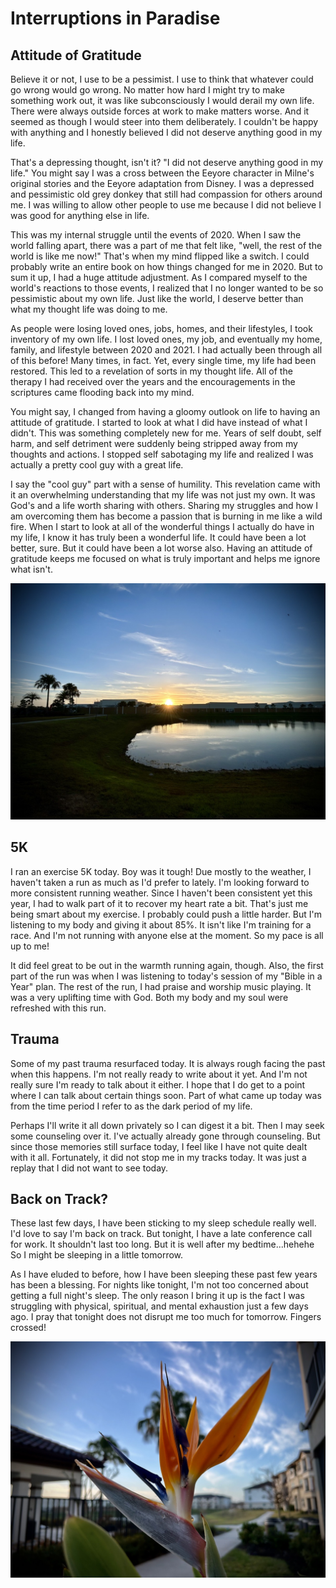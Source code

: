 # Interruptions in Paradise

## Attitude of Gratitude

Believe it or not, I use to be a pessimist. I use to think that whatever could go wrong would go wrong. No matter how hard I might try to make something work out, it was like subconsciously I would derail my own life. There were always outside forces at work to make matters worse. And it seemed as though I would steer into them deliberately. I couldn't be happy with anything and I honestly believed I did not deserve anything good in my life.

That's a depressing thought, isn't it? "I did not deserve anything good in my life." You might say I was a cross between the Eeyore character in Milne's original stories and the Eeyore adaptation from Disney. I was a depressed and pessimistic old grey donkey that still had compassion for others around me. I was willing to allow other people to use me because I did not believe I was good for anything else in life.

This was my internal struggle until the events of 2020. When I saw the world falling apart, there was a part of me that felt like, "well, the rest of the world is like me now!" That's when my mind flipped like a switch. I could probably write an entire book on how things changed for me in 2020. But to sum it up, I had a huge attitude adjustment. As I compared myself to the world's reactions to those events, I realized that I no longer wanted to be so pessimistic about my own life. Just like the world, I deserve better than what my thought life was doing to me.

As people were losing loved ones, jobs, homes, and their lifestyles, I took inventory of my own life. I lost loved ones, my job, and eventually my home, family, and lifestyle between 2020 and 2021. I had actually been through all of this before! Many times, in fact. Yet, every single time, my life had been restored. This led to a revelation of sorts in my thought life. All of the therapy I had received over the years and the encouragements in the scriptures came flooding back into my mind.

You might say, I changed from having a gloomy outlook on life to having an attitude of gratitude. I started to look at what I did have instead of what I didn't. This was something completely new for me. Years of self doubt, self harm, and self detriment were suddenly being stripped away from my thoughts and actions. I stopped self sabotaging my life and realized I was actually a pretty cool guy with a great life.

I say the "cool guy" part with a sense of humility. This revelation came with it an overwhelming understanding that my life was not just my own. It was God's and a life worth sharing with others. Sharing my struggles and how I am overcoming them has become a passion that is burning in me like a wild fire. When I start to look at all of the wonderful things I actually do have in my life, I know it has truly been a wonderful life. It could have been a lot better, sure. But it could have been a lot worse also. Having an attitude of gratitude keeps me focused on what is truly important and helps me ignore what isn't.

![Sunrise over a building and pond](./img/IMG_2088.jpeg)

## 5K

I ran an exercise 5K today. Boy was it tough! Due mostly to the weather, I haven't taken a run as much as I'd prefer to lately. I'm looking forward to more consistent running weather. Since I haven't been consistent yet this year, I had to walk part of it to recover my heart rate a bit. That's just me being smart about my exercise. I probably could push a little harder. But I'm listening to my body and giving it about 85%. It isn't like I'm training for a race. And I'm not running with anyone else at the moment. So my pace is all up to me!

It did feel great to be out in the warmth running again, though. Also, the first part of the run was when I was listening to today's session of my "Bible in a Year" plan. The rest of the run, I had praise and worship music playing. It was a very uplifting time with God. Both my body and my soul were refreshed with this run.

## Trauma

Some of my past trauma resurfaced today. It is always rough facing the past when this happens. I'm not really ready to write about it yet. And I'm not really sure I'm ready to talk about it either. I hope that I do get to a point where I can talk about certain things soon. Part of what came up today was from the time period I refer to as the dark period of my life.

Perhaps I'll write it all down privately so I can digest it a bit. Then I may seek some counseling over it. I've actually already gone through counseling. But since those memories still surface today, I feel like I have not quite dealt with it all. Fortunately, it did not stop me in my tracks today. It was just a replay that I did not want to see today.

## Back on Track?

These last few days, I have been sticking to my sleep schedule really well. I'd love to say I'm back on track. But tonight, I have a late conference call for work. It shouldn't last too long. But it is well after my bedtime...hehehe So I might be sleeping in a little tomorrow.

As I have eluded to before, how I have been sleeping these past few years has been a blessing. For nights like tonight, I'm not too concerned about getting a full night's sleep. The only reason I bring it up is the fact I was struggling with physical, spiritual, and mental exhaustion just a few days ago. I pray that tonight does not disrupt me too much for tomorrow. Fingers crossed!

![Bird of Prey bloom with a palm tree in the background](./img/IMG_2106.jpeg)